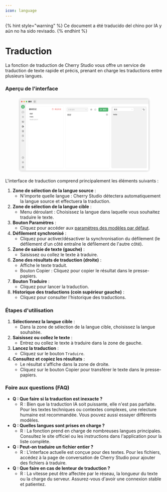 ```yaml
---
icon: language
---
```


{% hint style="warning" %}
Ce document a été traducido del chino por IA y aún no ha sido revisado.
{% endhint %}

# Traduction

La fonction de traduction de Cherry Studio vous offre un service de traduction de texte rapide et précis, prenant en charge les traductions entre plusieurs langues.

### Aperçu de l'interface

<figure><img src="../../.gitbook/assets/翻译.png" alt=""><figcaption></figcaption></figure>

L'interface de traduction comprend principalement les éléments suivants :

1. **Zone de sélection de la langue source** :
   * N'importe quelle langue : Cherry Studio détectera automatiquement la langue source et effectuera la traduction.
2. **Zone de sélection de la langue cible** :
   * Menu déroulant : Choisissez la langue dans laquelle vous souhaitez traduire le texte.
3. **Bouton Paramètres** :
   * Cliquez pour accéder aux [paramètres des modèles par défaut](settings/default-models.md).
4. **Défilement synchronisé** :
   * Cliquez pour activer/désactiver la synchronisation du défilement (le défilement d'un côté entraîne le défilement de l'autre côté).
5. **Zone de saisie de texte (gauche)** :
   * Saisissez ou collez le texte à traduire.
6. **Zone des résultats de traduction (droite)** :
   * Affiche le texte traduit.
   * Bouton Copier : Cliquez pour copier le résultat dans le presse-papiers.
7. **Bouton Traduire** :
   * Cliquez pour lancer la traduction.
8. **Historique des traductions (coin supérieur gauche)** :
   * Cliquez pour consulter l'historique des traductions.

### Étapes d'utilisation

1. **Sélectionnez la langue cible** :
   * Dans la zone de sélection de la langue cible, choisissez la langue souhaitée.
2. **Saisissez ou collez le texte** :
   * Entrez ou collez le texte à traduire dans la zone de gauche.
3. **Lancez la traduction** :
   * Cliquez sur le bouton `Traduire`.
4. **Consultez et copiez les résultats** :
   * Le résultat s'affiche dans la zone de droite.
   * Cliquez sur le bouton Copier pour transférer le texte dans le presse-papiers.

### Foire aux questions (FAQ)

* **Q : Que faire si la traduction est inexacte ?**
  * R : Bien que la traduction IA soit puissante, elle n'est pas parfaite. Pour les textes techniques ou contextes complexes, une relecture humaine est recommandée. Vous pouvez aussi essayer différents modèles.
* **Q : Quelles langues sont prises en charge ?**
  * R : La fonction prend en charge de nombreuses langues principales. Consultez le site officiel ou les instructions dans l'application pour la liste complète.
* **Q : Peut-on traduire un fichier entier ?**
  * R : L'interface actuelle est conçue pour des textes. Pour les fichiers, accédez à la page de conversation de Cherry Studio pour ajouter des fichiers à traduire.
* **Q : Que faire en cas de lenteur de traduction ?**
  * R : La vitesse peut être affectée par le réseau, la longueur du texte ou la charge du serveur. Assurez-vous d'avoir une connexion stable et patientez.